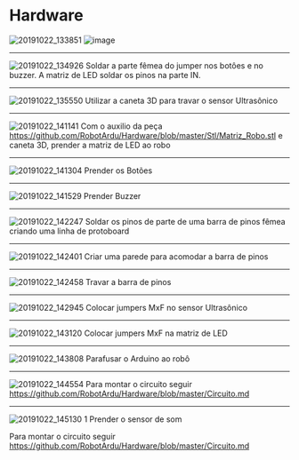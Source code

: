# Hardware

![20191022_133851](https://user-images.githubusercontent.com/56897889/67344793-4310cd80-f50f-11e9-9df5-7b52fba3acc5.jpg)
![image](https://user-images.githubusercontent.com/56897889/67436659-4ebecb80-f5c5-11e9-9012-4a1164167fac.png)
************************************************************************************************************************
![20191022_134926](https://user-images.githubusercontent.com/56897889/67344795-4441fa80-f50f-11e9-9ad7-85d91a3668b7.jpg)
Soldar a parte fêmea do jumper nos botôes e no buzzer. A matriz de LED soldar os pinos na parte IN.
************************************************************************************************************************
![20191022_135550](https://user-images.githubusercontent.com/56897889/67344800-460bbe00-f50f-11e9-87a5-a32b052fc7e9.jpg)
Utilizar a caneta 3D para travar o sensor Ultrasônico
************************************************************************************************************************
![20191022_141141](https://user-images.githubusercontent.com/56897889/67344877-70f61200-f50f-11e9-9e92-8590ac53fca8.jpg)
Com o auxilio da peça https://github.com/RobotArdu/Hardware/blob/master/Stl/Matriz_Robo.stl e caneta 3D, prender a matriz de LED ao robo
************************************************************************************************************************
![20191022_141304](https://user-images.githubusercontent.com/56897889/67344879-72273f00-f50f-11e9-90f8-706fb9a8b473.jpg)
Prender os Botões
************************************************************************************************************************
![20191022_141529](https://user-images.githubusercontent.com/56897889/67344882-73586c00-f50f-11e9-87e8-86dc4fdfc69a.jpg)
Prender Buzzer
************************************************************************************************************************
![20191022_142247](https://user-images.githubusercontent.com/56897889/67344884-75222f80-f50f-11e9-9b94-384de047b227.jpg)
Soldar os pinos de parte de uma barra de pinos fêmea criando uma linha de protoboard
************************************************************************************************************************
![20191022_142401](https://user-images.githubusercontent.com/56897889/67344887-76535c80-f50f-11e9-9339-9eee81277db2.jpg)
Criar uma parede para acomodar a barra de pinos
************************************************************************************************************************
![20191022_142458](https://user-images.githubusercontent.com/56897889/67344888-77848980-f50f-11e9-9ed4-aa7bb7f9d43e.jpg)
Travar a barra de pinos
************************************************************************************************************************
![20191022_142945](https://user-images.githubusercontent.com/56897889/67344890-794e4d00-f50f-11e9-8d92-f40a3acee240.jpg)
Colocar jumpers MxF no sensor Ultrasônico
************************************************************************************************************************
![20191022_143120](https://user-images.githubusercontent.com/56897889/67344891-7b181080-f50f-11e9-83c7-dff68041cbdb.jpg)
Colocar jumpers MxF na matriz de LED
************************************************************************************************************************
![20191022_143808](https://user-images.githubusercontent.com/56897889/67344892-7ce1d400-f50f-11e9-84d5-eaafa1d62a61.jpg)
Parafusar o Arduino ao robô
************************************************************************************************************************
![20191022_144554](https://user-images.githubusercontent.com/56897889/67344893-7eab9780-f50f-11e9-948f-9b0f6c185481.jpg)
Para montar o circuito seguir https://github.com/RobotArdu/Hardware/blob/master/Circuito.md 
************************************************************************************************************************
![20191022_145130 1](https://user-images.githubusercontent.com/56897889/67344894-80755b00-f50f-11e9-9165-27b2f51542f0.jpg)
Prender o sensor de som

Para montar o circuito seguir https://github.com/RobotArdu/Hardware/blob/master/Circuito.md



